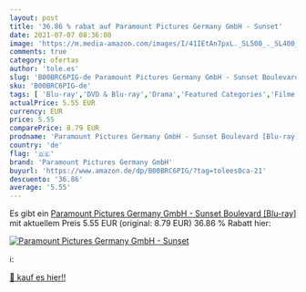 ```yaml
---
layout: post
title: '36.86 % rabat auf Paramount Pictures Germany GmbH - Sunset'
date: 2021-07-07 08:36:08
image: 'https://m.media-amazon.com/images/I/41IEtAn7pxL._SL500_._SL400_.jpg'
comments: true
category: ofertas
author: 'tole.es'
slug: 'B00BRC6PIG-de Paramount Pictures Germany GmbH - Sunset Boulevard [Blu-ray]'
sku: 'B00BRC6PIG-de'
tags: [ 'Blu-ray','DVD & Blu-ray','Drama','Featured Categories','Filme','paramount pictures germany gmbh', ]
actualPrice: 5.55 EUR
currency: EUR
price: 5.55
comparePrice: 8.79 EUR
prodname: 'Paramount Pictures Germany GmbH - Sunset Boulevard [Blu-ray]'
country: 'de'
flag: '🇩🇪'
brand: 'Paramount Pictures Germany GmbH'
buyurl: 'https://www.amazon.de/dp/B00BRC6PIG/?tag=tolees0ca-21'
descuento: '36.86'
average: '5.55'
---
```


Es gibt ein [Paramount Pictures Germany GmbH - Sunset Boulevard [Blu-ray]](https://www.amazon.de/dp/B00BRC6PIG/?tag=tolees0ca-21) mit aktuellem Preis 5.55 EUR (original: 8.79 EUR) 36.86 % Rabatt hier:

[![Paramount Pictures Germany GmbH - Sunset](https://m.media-amazon.com/images/I/41IEtAn7pxL._SL500_._SL400_.jpg)](https://www.amazon.de/dp/B00BRC6PIG/?tag=tolees0ca-21)

ℹ️:


[🛒 kauf es hier!!](https://www.amazon.de/dp/B00BRC6PIG/?tag=tolees0ca-21)
